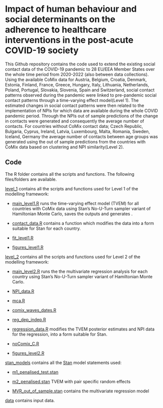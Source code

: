 # Impact of human behaviour and social determinants on the adherence to healthcare interventions in the post-acute COVID-19 society

This Github repository contains the code used to extend the existing social contact data of the COVID-19 pandemic to 28 EU/EEA Member States over the whole time period from 2020-2022 (also between data collections). Using the available CoMix data for Austria, Belgium, Croatia, Denmark, Estonia, Finland, France, Greece, Hungary, Italy, Lithuania, Netherlands, Poland, Portugal, Slovakia, Slovenia, Spain and Switzerland, social contact patterns observed during the pandemic were linked to pre-pandemic social contact patterns through a time-varying effect model(Level 1). The estimated changes in social contact patterns were then related to the implementation of NPIs for which data are available during the whole COVID pandemic period. Through the NPIs out of sample predictions of the change in contacts were generated and consequently the average number of contacts. For countries without CoMix contact data; Czech Republic, Bulgaria, Cyprus, Ireland, Latvia, Luxembourg, Malta, Romania, Sweden, Iceland, Germany the average number of contacts between age groups was generated using the out of sample predictions from the countries with CoMix data based on clustering and NPI similarity(Level 2).


## Code

The R folder contains all the scripts and functions. The following files/folders are available.

[level_1](https://github.com/EU-ECDC/COVID19SocialPatterns/tree/main/R/level_1) contains all the scripts and functions used for Level 1 of the modelling framework:

* [main_level1.R](https://github.com/EU-ECDC/COVID19SocialPatterns/blob/main/R/level_1/main_level1.R) runs the time-varying effect model (TVEM) for all countries with CoMix data using Stan’s No-U-Turn sampler variant of Hamiltonian Monte Carlo, saves the outputs and generates .

* [contact_data.R](https://github.com/EU-ECDC/COVID19SocialPatterns/blob/main/R/level_1/contact_data.R) contains a function which modifies the data into a form suitable for Stan for each country.

* [fit_level1.R](https://github.com/EU-ECDC/COVID19SocialPatterns/blob/main/R/level_1/fit_level1.R)

* [figures_level1.R](https://github.com/EU-ECDC/COVID19SocialPatterns/blob/main/R/level_1/figures_level1.R)

[level_2](https://github.com/EU-ECDC/COVID19SocialPatterns/tree/main/R/level_2) contains all the scripts and functions used for Level 2 of the modelling framework:

* [main_level2.R](https://github.com/EU-ECDC/COVID19SocialPatterns/blob/main/R/level_2/main_level2.R) runs the the multivariate regression analysis for each country using Stan’s No-U-Turn sampler variant of Hamiltonian Monte Carlo.

* [NPI_data.R](https://github.com/EU-ECDC/COVID19SocialPatterns/blob/main/R/level_2/NPI_data.R)

* [mca.R](https://github.com/EU-ECDC/COVID19SocialPatterns/blob/main/R/level_2/mca.R)

* [comix_waves_dates.R](https://github.com/EU-ECDC/COVID19SocialPatterns/blob/main/R/level_2/comix_waves_dates.R)

* [reg_dep_indep.R](https://github.com/EU-ECDC/COVID19SocialPatterns/blob/main/R/level_2/reg_dep_indep.R)

* [regression_data.R](https://github.com/EU-ECDC/COVID19SocialPatterns/blob/main/R/level_2/regression_data.R) modifies the TVEM posterior estimates and NPI data for the regression, into a form suitable for Stan.

* [noComix_C.R](https://github.com/EU-ECDC/COVID19SocialPatterns/blob/main/R/level_2/noComix_C.R)

* [figures_level2.R](https://github.com/EU-ECDC/COVID19SocialPatterns/blob/main/R/level_2/figures_level2.R)


[stan_models](https://github.com/EU-ECDC/COVID19SocialPatterns/tree/main/stan_models) contains all the [Stan](https://mc-stan.org/) model statements used:

* [m1_penalised_test.stan](https://github.com/EU-ECDC/COVID19SocialPatterns/blob/main/stan_models/m1_penalised_test.stan)

* [m2_penalised.stan](https://github.com/EU-ECDC/COVID19SocialPatterns/blob/main/stan_models/m2_penalised.stan) TVEM with pair specific random effects

* [MVR_out_of_sample.stan](https://github.com/EU-ECDC/COVID19SocialPatterns/blob/main/stan_models/MVR_out_of_sample.stan) contains the multivariate regression model

[data](https://github.com/EU-ECDC/COVID19SocialPatterns/tree/main/data) contains input data.

